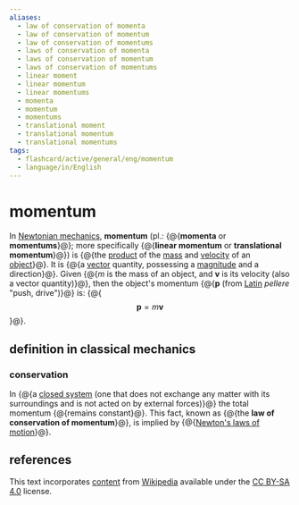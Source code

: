 ```yaml
---
aliases:
  - law of conservation of momenta
  - law of conservation of momentum
  - law of conservation of momentums
  - laws of conservation of momenta
  - laws of conservation of momentum
  - laws of conservation of momentums
  - linear moment
  - linear momentum
  - linear momentums
  - momenta
  - momentum
  - momentums
  - translational moment
  - translational momentum
  - translational momentums
tags:
  - flashcard/active/general/eng/momentum
  - language/in/English
---
```


# momentum

In [Newtonian mechanics](Newtonian%20mechanics.md), __momentum__ (pl.: {@{__momenta__ or __momentums__}@}; more specifically {@{__linear momentum__ or __translational momentum__}@}) is {@{the [product](multiplication.md) of the [mass](mass.md) and [velocity](velocity.md) of an [object](physical%20object.md)}@}. It is {@{a [vector](vector%20(mathematics%20and%20physics).md) quantity, possessing a [magnitude](magnitude%20(mathematics).md) and a direction}@}. Given {@{$m$ is the mass of an object, and $\mathbf v$ is its velocity (also a vector quantity)}@}, then the object's momentum {@{$\mathbf p$ (from [Latin](Latin.md) _pellere_ "push, drive")}@} is: {@{$$\mathbf p = m \mathbf v$$}@}. <!--SR:!2028-04-08,1058,350!2025-08-19,307,330!2028-07-06,1127,350!2026-05-26,506,330!2028-05-11,1083,350!2028-09-26,1188,350!2025-08-25,313,330-->

## definition in classical mechanics

### conservation

In {@{a [closed system](closed%20system.md) (one that does not exchange any matter with its surroundings and is not acted on by external forces)}@} the total momentum {@{remains constant}@}. This fact, known as {@{the __law of conservation of momentum__}@}, is implied by {@{[Newton's laws of motion](Newton's%20laws%20of%20motion.md)}@}. <!--SR:!2025-10-24,314,290!2028-04-01,1051,350!2026-07-08,529,310!2028-03-31,1050,350-->

## references

This text incorporates [content](https://en.wikipedia.org/wiki/momentum) from [Wikipedia](Wikipedia.md) available under the [CC BY-SA 4.0](https://creativecommons.org/licenses/by-sa/4.0/) license.
